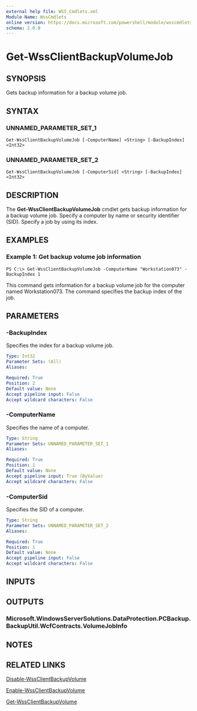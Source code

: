 ```yaml
---
external help file: WSS_Cmdlets.xml
Module Name: WssCmdlets
online version: https://docs.microsoft.com/powershell/module/wsscmdlets/get-wssclientbackupvolumejob?view=windowsserver2012-ps&wt.mc_id=ps-gethelp
schema: 2.0.0
---
```


# Get-WssClientBackupVolumeJob

## SYNOPSIS
Gets backup information for a backup volume job.

## SYNTAX

### UNNAMED_PARAMETER_SET_1
```
Get-WssClientBackupVolumeJob [-ComputerName] <String> [-BackupIndex] <Int32>
```

### UNNAMED_PARAMETER_SET_2
```
Get-WssClientBackupVolumeJob [-ComputerSid] <String> [-BackupIndex] <Int32>
```

## DESCRIPTION
The **Get-WssClientBackupVolumeJob** cmdlet gets backup information for a backup volume job.
Specify a computer by name or security identifier (SID).
Specify a job by using its index.

## EXAMPLES

### Example 1: Get backup volume job information
```
PS C:\> Get-WssClientBackupVolumeJob -ComputerName "Workstation073" -BackupIndex 1
```

This command gets information for a backup volume job for the computer named Workstation073.
The command specifies the backup index of the job.

## PARAMETERS

### -BackupIndex
Specifies the index for a backup volume job.

```yaml
Type: Int32
Parameter Sets: (All)
Aliases: 

Required: True
Position: 2
Default value: None
Accept pipeline input: False
Accept wildcard characters: False
```

### -ComputerName
Specifies the name of a computer.

```yaml
Type: String
Parameter Sets: UNNAMED_PARAMETER_SET_1
Aliases: 

Required: True
Position: 1
Default value: None
Accept pipeline input: True (ByValue)
Accept wildcard characters: False
```

### -ComputerSid
Specifies the SID of a computer.

```yaml
Type: String
Parameter Sets: UNNAMED_PARAMETER_SET_2
Aliases: 

Required: True
Position: 1
Default value: None
Accept pipeline input: False
Accept wildcard characters: False
```

## INPUTS

## OUTPUTS

### Microsoft.WindowsServerSolutions.DataProtection.PCBackup.BackupUtil.WcfContracts.VolumeJobInfo

## NOTES

## RELATED LINKS

[Disable-WssClientBackupVolume](./Disable-WssClientBackupVolume.md)

[Enable-WssClientBackupVolume](./Enable-WssClientBackupVolume.md)

[Get-WssClientBackupVolume](./Get-WssClientBackupVolume.md)

